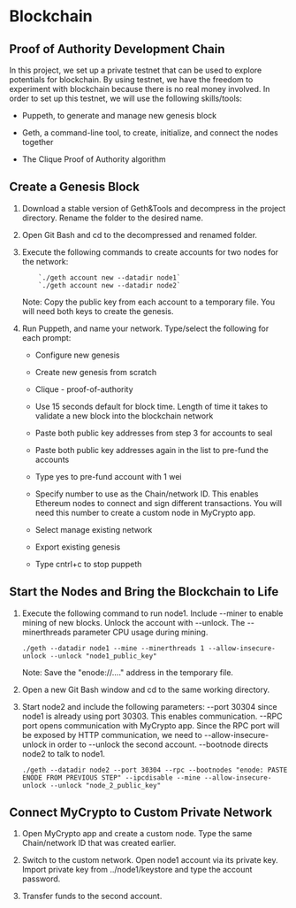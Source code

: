 # Blockchain

## Proof of Authority Development Chain

In this project, we set up a private testnet that can be used to explore potentials for blockchain. By using testnet, we have the freedom to experiment with blockchain because there is no real money involved. In order to set up this testnet, we will use the following skills/tools:

* Puppeth, to generate and manage new genesis block

* Geth, a command-line tool, to create, initialize, and connect the nodes together

* The Clique Proof of Authority algorithm

## Create a Genesis Block

1. Download a stable version of Geth&Tools and decompress in the project directory. Rename the folder to the desired name.

2. Open Git Bash and cd to the decompressed and renamed folder.

3. Execute the following commands to create accounts for two nodes for the network:

		   `./geth account new --datadir node1`
		   `./geth account new --datadir node2`

	Note: Copy the public key from each account to a temporary file. You will need both keys to create the genesis.


4. Run Puppeth, and name your network. Type/select the following for each prompt:

	* Configure new genesis

	* Create new genesis from scratch

	* Clique - proof-of-authority

	* Use 15 seconds default for block time. Length of time it takes to validate a new block into the blockchain network

	* Paste both public key addresses from step 3 for accounts to seal

	* Paste both public key addresses again in the list to pre-fund the accounts

	* Type yes to pre-fund account with 1 wei

	* Specify number to use as the Chain/network ID. This enables Ethereum nodes to connect and sign different transactions. You will need this number to create a custom node in MyCrypto app.

	* Select manage existing network

	* Export existing genesis

	* Type cntrl+c to stop puppeth

## Start the Nodes and Bring the Blockchain to Life

1. Execute the following command to run node1. Include --miner to enable mining of new blocks. Unlock the account with --unlock. The --minerthreads parameter CPU usage during mining.

	`./geth --datadir node1 --mine --minerthreads 1 --allow-insecure-unlock --unlock "node1_public_key"`

	Note: Save the "enode://...." address in the temporary file.

2. Open a new Git Bash window and cd to the same working directory.

3. Start node2 and include the following parameters: --port 30304 since node1 is already using port 30303. This enables communication. --RPC port opens communication with MyCrypto app. Since the RPC port will be exposed by HTTP communication, we need to --allow-insecure-unlock in order to --unlock the second account. --bootnode directs node2 to talk to node1.

	`./geth --datadir node2 --port 30304 --rpc --bootnodes "enode: PASTE ENODE FROM PREVIOUS STEP" --ipcdisable --mine --allow-insecure-unlock --unlock "node_2_public_key"`

## Connect MyCrypto to Custom Private Network

1. Open MyCrypto app and create a custom node. Type the same Chain/network ID that was created earlier.

2. Switch to the custom network. Open node1 account via its private key. Import private key from ../node1/keystore and type the account password.

3. Transfer funds to the second account.
